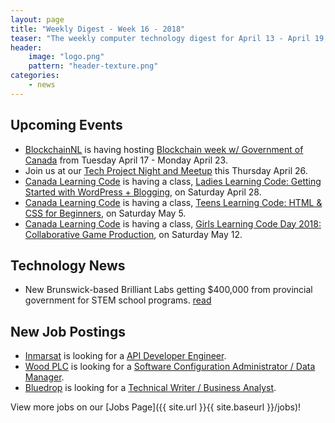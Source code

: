 ```yaml
---
layout: page
title: "Weekly Digest - Week 16 - 2018"
teaser: "The weekly computer technology digest for April 13 - April 19, 2018"
header:
    image: "logo.png"
    pattern: "header-texture.png"
categories:
    - news
---
```


## Upcoming Events

* [BlockchainNL][blockchainnl] is having hosting [Blockchain week w/ Government of Canada](https://www.facebook.com/events/160625104763954) from Tuesday April 17 - Monday April 23.
* Join us at our [Tech Project Night and Meetup][meetup] this Thursday April 26.
* [Canada Learning Code][canadacode] is having a class, [Ladies Learning Code: Getting Started with WordPress + Blogging](https://www.eventbrite.ca/e/ladies-learning-code-getting-started-with-wordpress-blogging-st-johns-registration-44644620261), on Saturday April 28.
* [Canada Learning Code][canadacode] is having a class, [Teens Learning Code: HTML & CSS for Beginners](https://www.eventbrite.ca/e/teens-learning-code-html-css-for-beginners-interactive-stories-and-gamemaking-st-johns-registration-44564322087), on Saturday May 5.
* [Canada Learning Code][canadacode] is having a class, [Girls Learning Code Day 2018: Collaborative Game Production](https://www.eventbrite.ca/e/girls-learning-code-day-2018-collaborative-game-production-for-ages-8-13-parentguardian-stjohns-registration-44406738751), on Saturday May 12.

## Technology News

* New Brunswick-based Brilliant Labs getting $400,000 from provincial government for STEM school programs. [read](www.cbc.ca/news/canada/newfoundland-labrador/codiang-funding-brilliant-labs-1.4621415)

## New Job Postings

* [Inmarsat][inmarsat] is looking for a [API Developer Engineer](https://inmarsat.jobs.net/en-GB/job/api-development-engineer/J3R2S074LQL48KXMYWM?idpartenaire=20222).
* [Wood PLC][wood] is looking for a [Software Configuration Administrator / Data Manager](https://amecfw-canadaexternal.icims.com/jobs/22235/software-configuration-administrator---data-manager/job?hub=15&mode=job&iis=Indeed&iisn=Indeed.com&mobile=false&width=1240&height=500&bga=true&needsRedirect=false&jan1offset=-210&jun1offset=-150).
* [Bluedrop][bluedrop] is looking for a [Technical Writer / Business Analyst](https://www.careerbeacon.com/en/posting/739671/bluedrop-learning-networks/technical-writer-business-analyst/st-john-s).

View more jobs on our [Jobs Page]({{ site.url }}{{ site.baseurl }}/jobs)!

[meetup]:https://www.meetup.com/Computer-Technology-Society-of-Newfoundland-and-Labrador/events/rpdzmpyxgbjc/

[blockchainnl]:https://www.facebook.com/blockchainnl/
[gamedevnl]:http://gamedevnl.org
[hackinghealth]:https://www.facebook.com/HHStJohnsNL/
[ladieslearningcode]:https://www.canadalearningcode.ca/chapters/st-johns/
[muncompsci]:https://muncompsci.ca/

[atlanticlottery]:http://www.alc.ca/
[bluedrop]:http://www.bluedroplearningnetworks.com/
[canadacode]:https://www.canadalearningcode.ca/chapters/st-johns/
[celtx]:https://www.celtx.com
[chummy]:https://chummygames.com
[clockworkfox]:http://clockworkfoxstudios.com
[colab]:https://www.colabsoftware.com/
[compusult]:http://www.compusult.net/
[hyperloop]:https://paradigmhyperloop.com/
[infotech]:http://www.infotechsolutions.com/
[inmarsat]:https://www.inmarsat.com/
[integrated]:http://integrated-informatics.com/
[johnson]:https://www1.johnson.ca/
[keyassets]:https://www.keyassetsnl.ca/
[kraken]:http://krakenrobotics.com/
[mysa]:https://getmysa.com/
[nalcor]:https://nalcorenergy.com/
[ndev]:https://www.meetup.com/ndevmeetup/
[nlc]:http://www.nlliquor.com/
[nlchi]:https://www.nlchi.nl.ca/
[nsbenergy]:https://www.nsbenergy.com/
[otherocean]:http://www.otherocean.com/
[pal]:https://www.palairlines.ca/
[pangeo]:https://www.pangeosubsea.com/
[peachy]:https://www.peachylife.ca/
[procom]:http://www.gandercanada.com/business-directory/7907/procom-data-services-inc/
[provident]:https://provident10.ca/
[q5]:http://www.q5systems.com/
[quidder]:https://qwidder.com/
[quorum]:http://www.quorumdms.com/
[radient]:http://radient360.com/
[rsa]:https://www.rsagroup.ca/
[solace]:https://www.solace.ca/
[subc]:http://subcimaging.com/
[triware]:http://triware.ca/
[verafin]:https://verafin.com
[wekaplex]:http://www.wekaplex.com/
[whalecompany]:https://www.heyorca.com/
[wood]:https://www.woodplc.com
[zedit]:http://www.zedit.com/

